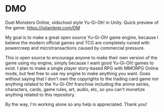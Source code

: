 # DMO
Duel Monsters Online, oldschool style Yu-Gi-Oh! in Unity. Quick preview of the game: https://julianlerej.com/DM

My goal is to make a great open source Yu-Gi-Oh! game engine, because I believe the modern official games and TCG are completely ruined with powercreep and microtransactions caused by commercial pressure.

This is open source to encourage anyone to make their own version of the game using my engine, simply because I want good Yu-Gi-Oh! games to exist.
I plan to make a single player story-based RPG with MMORPG Online mode, but feel free to use my engine to make anything you want. Goes without saying that I don't own the copyrights to the trading card game nor anything related to the Yu-Gi-Oh! franchise including the anime series, characters, cards, game rules, art, audio, etc, so you can't monetize anything related to this repository.

By the way, I'm working alone so any help is appreciated. Thank you!

